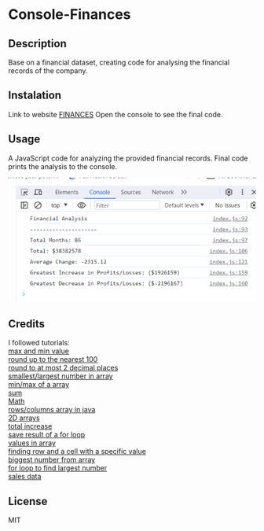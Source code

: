# Console-Finances


## Description

Base on a financial dataset, creating code for analysing the financial records of the company.

## Instalation

Link to website [FINANCES](https://pauli090.github.io/Console-Finances/) 
Open the console to see the final code.

## Usage

A JavaScript code for analyzing the provided financial records. Final code prints the analysis to the console.

![alt text](/image/consloleIMG.png)


## Credits

I followed tutorials:
<br>
[max and min value](https://stackoverflow.com/questions/33073179/find-the-max-min-of-values-within-a-for-loop)
<br>
[round up to the nearest 100](https://stackoverflow.com/questions/19621455/how-to-round-up-to-the-nearest-100-in-javascript)
<br>
[round to at most 2 decimal places](https://stackoverflow.com/questions/11832914/how-to-round-to-at-most-2-decimal-places-if-necessary)
<br>
[smallest/largest number in array](https://www.geeksforgeeks.org/how-to-get-largest-and-smallest-number-in-an-array/)
<br>
[min/max of a array ](https://medium.com/@vladbezden/how-to-get-min-or-max-of-an-array-in-javascript-1c264ec6e1aa)
<br>
[sum](https://www.geeksforgeeks.org/integer-sum-method-in-java/)
<br>
[Math](https://developer.mozilla.org/en-US/docs/Web/JavaScript/Reference/Global_Objects/Math)
<br>
[rows/columns array in java](https://stackoverflow.com/questions/34698144/how-to-get-rows-and-columns-count-of-a-2d-array-in-java)
<br>
[2D arrays](https://www.freecodecamp.org/news/javascript-2d-arrays/)
<br>
[total increase](https://stackoverflow.com/questions/34698144/how-to-get-rows-and-columns-count-of-a-2d-array-in-java)
<br>
[save result of a for loop](https://stackoverflow.com/questions/70397725/js-how-to-save-the-result-of-a-for-loop-as-an-array)
<br>
[values in array](https://stackoverflow.com/questions/9951500/javascriptstoring-values-in-array)
<br>
[finding row and a cell with a specific value](https://stackoverflow.com/questions/22093960/finding-a-row-with-a-cell-with-a-specific-value)
<br>
[biggest number from array](https://stackoverflow.com/questions/28767330/javascript-biggest-number-from-array-using-loop)
<br>
[for loop to find largest number](https://stackoverflow.com/questions/13167600/how-does-this-work-using-a-for-loop-to-find-the-largest-number-in-an-array)
<br>
[sales data](https://stackoverflow.com/questions/74407724/sales-data-js)

## License 
MIT

